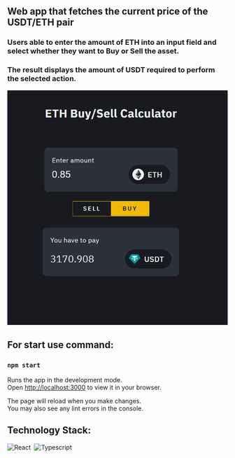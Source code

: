 ## Web app that fetches the current price of the USDT/ETH pair

### Users able to enter the amount of ETH into an input field and select whether they want to Buy or Sell the asset. 
### The result displays the amount of USDT required to perform the selected action.

![Main page](/src/images/main.png)

## For start use command:

### `npm start`

Runs the app in the development mode.\
Open [http://localhost:3000](http://localhost:3000) to view it in your browser.

The page will reload when you make changes.\
You may also see any lint errors in the console.

## Technology Stack:

![React](https://img.shields.io/badge/-React-05122A?style=flat&logo=react)&nbsp;
![Typescript](https://img.shields.io/badge/-Typescript-05122A?style=flat&logo=typescript)&nbsp;